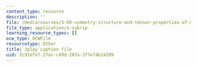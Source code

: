 ```yaml
---
content_type: resource
description: ''
file: /media/courses/3-60-symmetry-structure-and-tensor-properties-of-materials-fall-2005/2c91efe727acc49d28fa3f7ef4b14399_dGd519SL114.srt
file_type: application/x-subrip
learning_resource_types: []
ocw_type: OCWFile
resourcetype: Other
title: 3play caption file
uid: 2c91efe7-27ac-c49d-28fa-3f7ef4b14399
---
```

